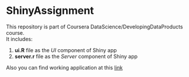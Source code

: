 ShinyAssignment
===============
This repository is part of Coursera DataScience/DevelopingDataProducts course.  
It includes:  
1. **ui.R** file as the *UI* component of Shiny app  
2. **server.r** file as the *Server* component of Shiny app  

Also you can find working application at this [link](https://volterr.shinyapps.io/ShinyAssignment/)
